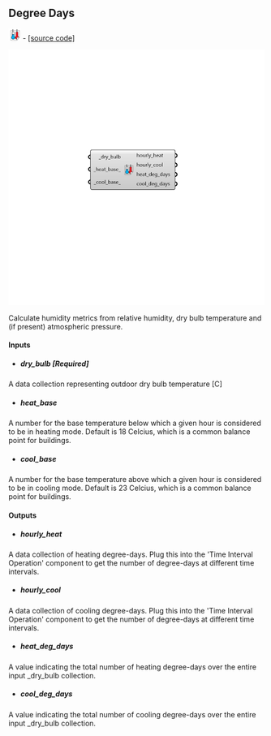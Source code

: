 ## Degree Days
![](../../images/icons/Degree_Days.png) - [[source code]](https://github.com/ladybug-tools/ladybug-grasshopper/blob/master/ladybug_grasshopper/src//LB%20Degree%20Days.py)

![](../../images/components/Degree_Days.png)

Calculate humidity metrics from relative humidity, dry bulb temperature and
 (if present) atmospheric pressure.
 



#### Inputs
* ##### dry_bulb [Required]
A data collection representing outdoor dry bulb temperature [C] 
* ##### heat_base 
A number for the base temperature below which a given hour is considered to be in heating mode. Default is 18 Celcius, which is a common balance point for buildings. 
* ##### cool_base 
A number for the base temperature above which a given hour is considered to be in cooling mode. Default is 23 Celcius, which is a common balance point for buildings. 

#### Outputs
* ##### hourly_heat
A data collection of heating degree-days. Plug this into the 'Time Interval Operation' component to get the number of degree-days at different time intervals. 
* ##### hourly_cool
A data collection of cooling degree-days. Plug this into the 'Time Interval Operation' component to get the number of degree-days at different time intervals. 
* ##### heat_deg_days
A value indicating the total number of heating degree-days over the entire input _dry_bulb collection. 
* ##### cool_deg_days
A value indicating the total number of cooling degree-days over the entire input _dry_bulb collection. 